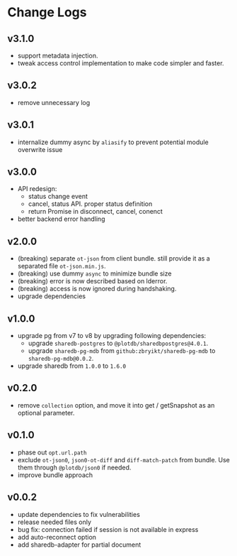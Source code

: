# Change Logs

## v3.1.0

 - support metadata injection.
 - tweak access control implementation to make code simpler and faster.


## v3.0.2

 - remove unnecessary log


## v3.0.1

 - internalize dummy async by `aliasify` to prevent potential module overwrite issue


## v3.0.0

 - API redesign:
   - status change event
   - cancel, status API. proper status definition
   - return Promise in disconnect, cancel, conenct
 - better backend error handling


## v2.0.0

 - (breaking) separate `ot-json` from client bundle. still provide it as a separated file `ot-json.min.js`.
 - (breaking) use dummy `async` to minimize bundle size
 - (breaking) error is now described based on lderror.
 - (breaking) access is now ignored during handshaking.
 - upgrade dependencies


## v1.0.0

 - upgrade pg from v7 to v8 by upgrading following dependencies:
   - upgrade `sharedb-postgres` to `@plotdb/sharedbpostgres@4.0.1`.
   - upgrade `sharedb-pg-mdb` from `github:zbryikt/sharedb-pg-mdb` to `sharedb-pg-mdb@0.0.2`.
 - upgrade sharedb from `1.0.0` to `1.6.0`


## v0.2.0

 - remove `collection` option, and move it into get / getSnapshot as an optional parameter.


## v0.1.0

 - phase out `opt.url.path`
 - exclude `ot-json0`, `json0-ot-diff` and `diff-match-patch` from bundle. Use them through `@plotdb/json0` if needed.
 - improve bundle approach

## v0.0.2

 - update dependencies to fix vulnerabilities
 - release needed files only
 - bug fix: connection failed if session is not available in express
 - add auto-reconnect option
 - add sharedb-adapter for partial document
